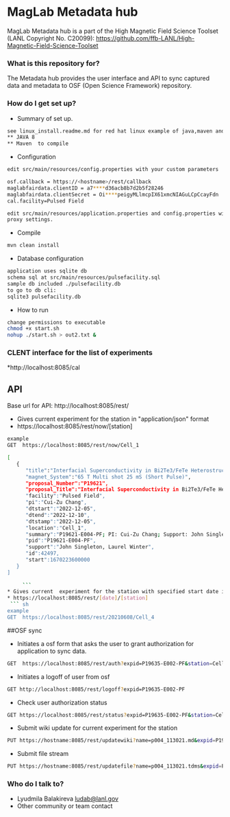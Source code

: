 
# MagLab Metadata hub
MagLab Metadata	  hub is a part of the  High Magnetic Field Science Toolset (LANL Copyright No. C20099):
https://github.com/ffb-LANL/High-Magnetic-Field-Science-Toolset

### What is this repository for? ###

The Metadata hub  provides the user interface and  API to sync captured data and metadata  to OSF (Open Science Framework) repository.  


### How do I get set up? ###

* Summary of set up. 
``` sh
see linux_install.readme.md for red hat linux example of java,maven and nginx install. 
** JAVA 8
** Maven  to compile

```
* Configuration
``` sh
edit src/main/resources/config.properties with your custom parameters

osf.callback = https://<hostname>/rest/callback
maglabfairdata.clientID = a7****d36acb8b7d2b5f28246
maglabfairdata.clientSecret = Oi****peigyMLlmcpIX61xmcNIAGuLCpCcayFdn
cal.facility=Pulsed Field

edit src/main/resources/application.properties and config.properties with
proxy settings.
``` 
* Compile
``` sh
mvn clean install
```
* Database configuration
``` sh
application uses sqlite db
schema sql at src/main/resources/pulsefacility.sql
sample db included ./pulsefacility.db
to go to db cli:
sqlite3 pulsefacility.db
```  


* How to run 
``` sh
change permissions to executable
chmod +x start.sh
nohup ./start.sh > out2.txt &
```
### CLENT interface  for the list of experiments ### 
*http://localhost:8085/cal

## API ##

Base url for API:  http://localhost:8085/rest/

* Gives current  experiment for the station   in "application/json" format
* https://localhost:8085/rest/now/[station]

	
``` sh
example
GET  https://localhost:8085/rest/now/Cell_1

[
   {
      "title":"Interfacial Superconductivity in Bi2Te3/FeTe Heterostructures under High Magnetic Fields",
      "magnet_System":"65 T Multi shot 25 mS (Short Pulse)",
      "proposal_Number":"P19621",
      "proposal_Title":"Interfacial Superconductivity in Bi2Te3/FeTe Heterostructures under High Magnetic Fields",
      "facility":"Pulsed Field",
      "pi":"Cui-Zu Chang",
      "dtstart":"2022-12-05",
      "dtend":"2022-12-10",
      "dtstamp":"2022-12-05",
      "location":"Cell_1",
      "summary":"P19621-E004-PF; PI: Cui-Zu Chang; Support: John Singleton, Laurel Winter",
      "pid":"P19621-E004-PF",
      "support":"John Singleton, Laurel Winter",
      "id":42497,
      "start":1670223600000
   }
]
  
	 ```
* Gives current  experiment for the station with specified start date in json format
* https://localhost:8085/rest/[date]/[station]
 ``` sh
example
GET  https://localhost:8085/rest/20210608/Cell_4
```
##OSF sync

*  Initiates a osf form that asks the user to grant authorization for application to sync data. 
``` sh
GET  https://localhost:8085/rest/auth?expid=P19635-E002-PF&station=Cell_4
```
*  Initiates a logoff of user from osf
``` sh
GET http://localhost:8085/rest/logoff?expid=P19635-E002-PF
```
* Check user authorization status
``` sh
GET https://localhost:8085/rest/status?expid=P19635-E002-PF&station=Cell_4
```
* Submit wiki update for current  experiment for the station  
``` sh
PUT https://hostname:8085/rest/updatewiki?name=p004_113021.md&expid=P19635-E002-PF
``` 
* Submit file stream
``` sh
PUT https://hostname:8085/rest/updatefile?name=p004_113021.tdms&expid=P19635-E002-PF
``` 

### Who do I talk to? ###

* Lyudmila Balakireva ludab@lanl.gov
* Other community or team contact
